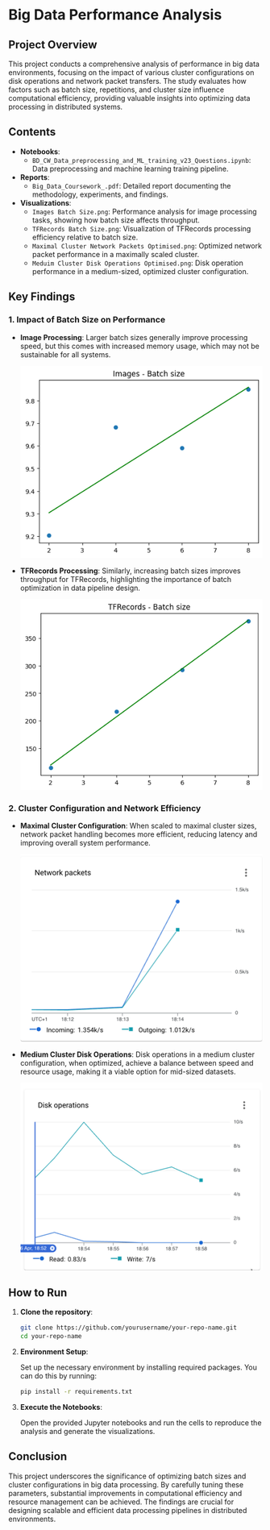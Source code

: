 # Big Data Performance Analysis

## Project Overview
This project conducts a comprehensive analysis of performance in big data environments, focusing on the impact of various cluster configurations on disk operations and network packet transfers. The study evaluates how factors such as batch size, repetitions, and cluster size influence computational efficiency, providing valuable insights into optimizing data processing in distributed systems.

## Contents
- **Notebooks**:
    - `BD_CW_Data_preprocessing_and_ML_training_v23_Questions.ipynb`: Data preprocessing and machine learning training pipeline.
- **Reports**:
    - `Big_Data_Coursework_.pdf`: Detailed report documenting the methodology, experiments, and findings.
- **Visualizations**:
    - `Images Batch Size.png`: Performance analysis for image processing tasks, showing how batch size affects throughput.
    - `TFRecords Batch Size.png`: Visualization of TFRecords processing efficiency relative to batch size.
    - `Maximal Cluster Network Packets Optimised.png`: Optimized network packet performance in a maximally scaled cluster.
    - `Meduim Cluster Disk Operations Optimised.png`: Disk operation performance in a medium-sized, optimized cluster configuration.

## Key Findings

### 1. Impact of Batch Size on Performance
- **Image Processing**: Larger batch sizes generally improve processing speed, but this comes with increased memory usage, which may not be sustainable for all systems.
  
  ![Images Batch Size](Images%20Batch%20Size.png)

- **TFRecords Processing**: Similarly, increasing batch sizes improves throughput for TFRecords, highlighting the importance of batch optimization in data pipeline design.
  
  ![TFRecords Batch Size](TFRecords%20Batch%20Size.png)

### 2. Cluster Configuration and Network Efficiency
- **Maximal Cluster Configuration**: When scaled to maximal cluster sizes, network packet handling becomes more efficient, reducing latency and improving overall system performance.
  
  ![Maximal Cluster Network Packets Optimised](Maximal%20Cluster%20Network%20Packets%20Optimised.png)

- **Medium Cluster Disk Operations**: Disk operations in a medium cluster configuration, when optimized, achieve a balance between speed and resource usage, making it a viable option for mid-sized datasets.
  
  ![Medium Cluster Disk Operations Optimised](Meduim%20Cluster%20Disk%20Operations%20Optimised.png)

## How to Run

1. **Clone the repository**:

    ```bash
    git clone https://github.com/yourusername/your-repo-name.git
    cd your-repo-name
    ```

2. **Environment Setup**: 
   
   Set up the necessary environment by installing required packages. You can do this by running:

    ```bash
    pip install -r requirements.txt
    ```

3. **Execute the Notebooks**: 

   Open the provided Jupyter notebooks and run the cells to reproduce the analysis and generate the visualizations.

## Conclusion
This project underscores the significance of optimizing batch sizes and cluster configurations in big data processing. By carefully tuning these parameters, substantial improvements in computational efficiency and resource management can be achieved. The findings are crucial for designing scalable and efficient data processing pipelines in distributed environments.
